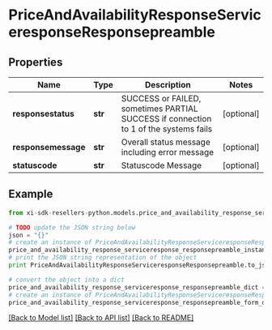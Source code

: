 # PriceAndAvailabilityResponseServiceresponseResponsepreamble


## Properties

Name | Type | Description | Notes
------------ | ------------- | ------------- | -------------
**responsestatus** | **str** | SUCCESS or FAILED, sometimes PARTIAL SUCCESS if connection to 1 of the systems fails | [optional] 
**responsemessage** | **str** | Overall status message including error message | [optional] 
**statuscode** | **str** | Statuscode Message | [optional] 

## Example

```python
from xi-sdk-resellers-python.models.price_and_availability_response_serviceresponse_responsepreamble import PriceAndAvailabilityResponseServiceresponseResponsepreamble

# TODO update the JSON string below
json = "{}"
# create an instance of PriceAndAvailabilityResponseServiceresponseResponsepreamble from a JSON string
price_and_availability_response_serviceresponse_responsepreamble_instance = PriceAndAvailabilityResponseServiceresponseResponsepreamble.from_json(json)
# print the JSON string representation of the object
print PriceAndAvailabilityResponseServiceresponseResponsepreamble.to_json()

# convert the object into a dict
price_and_availability_response_serviceresponse_responsepreamble_dict = price_and_availability_response_serviceresponse_responsepreamble_instance.to_dict()
# create an instance of PriceAndAvailabilityResponseServiceresponseResponsepreamble from a dict
price_and_availability_response_serviceresponse_responsepreamble_form_dict = price_and_availability_response_serviceresponse_responsepreamble.from_dict(price_and_availability_response_serviceresponse_responsepreamble_dict)
```
[[Back to Model list]](../README.md#documentation-for-models) [[Back to API list]](../README.md#documentation-for-api-endpoints) [[Back to README]](../README.md)


